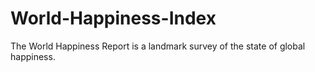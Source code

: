 # World-Happiness-Index
The World Happiness Report is a landmark survey of the state of global happiness.
